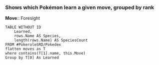 ### Shows which Pokémon learn a given move, grouped by rank

**Move**:: Foresight

```dataview
TABLE WITHOUT ID
    Learned,
    rows.Name AS Species,
    length(rows.Name) AS SpeciesCount 
FROM #PokeroleSRD/Pokedex
flatten moves as T
where contains(T[1].name, this.Move)
Group by T[0] As Learned
```
